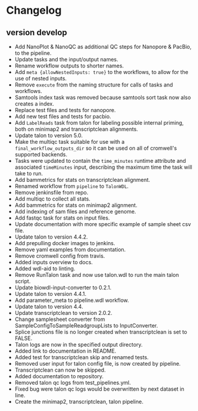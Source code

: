 Changelog
==========

<!--
Newest changes should be on top.

This document is user facing. Please word the changes in such a way
that users understand how the changes affect the new version.
-->

version develop
---------------------------
+ Add NanoPlot & NanoQC as additional QC steps for Nanopore & PacBio, to the pipeline.
+ Update tasks and the input/output names.
+ Rename workflow outputs to shorter names.
+ Add `meta {allowNestedInputs: true}` to the workflows, to allow for the use
  of nested inputs.
+ Remove `execute` from the naming structure for calls of tasks and workflows.
+ Samtools index task was removed because samtools sort task now also creates
  a index.
+ Replace test files and tests for nanopore.
+ Add new test files and tests for pacbio.
+ Add `LabelReads` task from talon for labeling possible internal priming, both
  on minimap2 and transcriptclean alignments.
+ Update talon to version 5.0.
+ Make the multiqc task suitable for use with a `final_workflow_outputs_dir`
  so it can be used on all of cromwell's supported backends.
+ Tasks were updated to contain the `time_minutes` runtime attribute and
  associated `timeMinutes` input, describing the maximum time the task will
  take to run.
+ Add bammetrics for stats on transcriptclean alignment.
+ Renamed workflow from `pipeline` to `TalonWDL`.
+ Remove jenkinsfile from repo.
+ Add multiqc to collect all stats.
+ Add bammetrics for stats on minimap2 alignment.
+ Add indexing of sam files and reference genome.
+ Add fastqc task for stats on input files.
+ Update documentation with more specific example of sample sheet csv file.
+ Update talon to version 4.4.2.
+ Add prepulling docker images to jenkins.
+ Remove yaml examples from documentation.
+ Remove cromwell config from travis.
+ Added inputs overview to docs.
+ Added wdl-aid to linting.
+ Remove RunTalon task and now use talon.wdl to run the main talon script.
+ Update biowdl-input-converter to 0.2.1.
+ Update talon to version 4.4.1.
+ Add parameter_meta to pipeline.wdl workflow.
+ Update talon to version 4.4.
+ Update transcriptclean to version 2.0.2.
+ Change samplesheet converter from SampleConfigToSampleReadgroupLists to InputConverter.
+ Splice junctions file is no longer created when transcriptclean is set to FALSE.
+ Talon logs are now in the specified output directory.
+ Added link to documentation in README.
+ Added test for transcriptclean skip and renamed tests.
+ Removed user input for talon config file, is now created by pipeline.
+ Transcriptclean can now be skipped.
+ Added documentation to repository.
+ Removed talon qc logs from test_pipelines.yml.
+ Fixed bug were talon qc logs would be overwritten by next dataset in line.
+ Create the minimap2, transcriptclean, talon pipeline.
